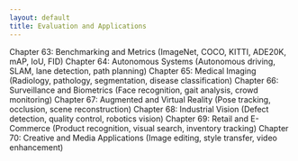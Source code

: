 ```yaml
---
layout: default
title: Evaluation and Applications
---
```


Chapter 63: Benchmarking and Metrics
(ImageNet, COCO, KITTI, ADE20K, mAP, IoU, FID)
Chapter 64: Autonomous Systems
(Autonomous driving, SLAM, lane detection, path planning)
Chapter 65: Medical Imaging
(Radiology, pathology, segmentation, disease classification)
Chapter 66: Surveillance and Biometrics
(Face recognition, gait analysis, crowd monitoring)
Chapter 67: Augmented and Virtual Reality
(Pose tracking, occlusion, scene reconstruction)
Chapter 68: Industrial Vision
(Defect detection, quality control, robotics vision)
Chapter 69: Retail and E-Commerce
(Product recognition, visual search, inventory tracking)
Chapter 70: Creative and Media Applications
(Image editing, style transfer, video enhancement)
